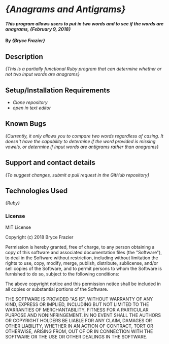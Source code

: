 # _{Anagrams and Antigrams}_

#### _This program allows users to put in two words and to see if the words are anagrams, {February 9, 2018}_

#### By _**{Bryce Frazier}**_

## Description

_{This is a partially functional Ruby program that can determine whether or not two input words are anagrams}_

## Setup/Installation Requirements

* _Clone repository_
* _open in text editor_

## Known Bugs

_{Currently, it only allows you to compare two words regardless of casing. It doesn't have the capability to determine if the word provided is missing vowels, or determine if input words are antigrams rather than anagrams}_

## Support and contact details

_{To suggest changes, submit a pull request in the GitHub repository}_

## Technologies Used

_{Ruby}_

### License

MIT License

Copyright (c) 2018 Bryce Frazier

Permission is hereby granted, free of charge, to any person obtaining a copy of this software and associated documentation files (the "Software"), to deal in the Software without restriction, including without limitation the rights to use, copy, modify, merge, publish, distribute, sublicense, and/or sell copies of the Software, and to permit persons to whom the Software is furnished to do so, subject to the following conditions:

The above copyright notice and this permission notice shall be included in all copies or substantial portions of the Software.

THE SOFTWARE IS PROVIDED "AS IS", WITHOUT WARRANTY OF ANY KIND, EXPRESS OR IMPLIED, INCLUDING BUT NOT LIMITED TO THE WARRANTIES OF MERCHANTABILITY, FITNESS FOR A PARTICULAR PURPOSE AND NONINFRINGEMENT. IN NO EVENT SHALL THE AUTHORS OR COPYRIGHT HOLDERS BE LIABLE FOR ANY CLAIM, DAMAGES OR OTHER LIABILITY, WHETHER IN AN ACTION OF CONTRACT, TORT OR OTHERWISE, ARISING FROM, OUT OF OR IN CONNECTION WITH THE SOFTWARE OR THE USE OR OTHER DEALINGS IN THE SOFTWARE.
